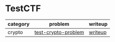 # TestCTF

category | problem | writeup
--- | --- | ---
crypto | [test-crypto-problem](crypto/test-crypto-problem) | [writeup](crypto/test-crypto-problem/writeup.md)
